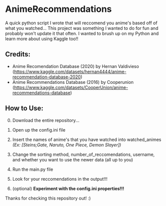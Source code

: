 # AnimeRecommendations
A quick python script I wrote that will reccomend you anime's based off of what you watched...
This project was something I wanted to do for fun and probably won't update it that often. I wanted to brush up on my Python and learn more about using Kaggle too!!

## Credits:
- Anime Recomendation Database (2020) by Hernan Valdivieso
(https://www.kaggle.com/datasets/hernan4444/anime-recommendation-database-2020)
- Anime Recommendations Database (2016) by Cooperunion
(https://www.kaggle.com/datasets/CooperUnion/anime-recommendations-database)

## How to Use:

0. Download the entire repository...

1. Open up the config.ini file
2. Insert the names of anime's that you have watched into watched_animes
  *(Ex: [Steins;Gate, Naruto, One Piece, Demon Slayer])*
3. Change the sorting method, number_of_reccomendations, username, and whether you want to use the newer data (all up to you)
4. Run the main.py file
5. Look for your reccomendations in the output!!!

6. (optional) **Experiment with the config.ini properties!!!**

Thanks for checking this repository out! :)
